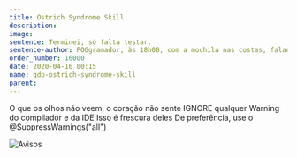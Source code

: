 ```yaml
---
title: Ostrich Syndrome Skill
description: 
image: 
sentence: Terminei, só falta testar.
sentence-author: POGgramador, às 18h00, com a mochila nas costas, falando pro chefe
order_number: 16000
date: 2020-04-16 00:15
name: gdp-ostrich-syndrome-skill
parent:
---
```

O que os olhos não veem, o coração não sente
IGNORE qualquer Warning do compilador e da IDE
Isso é frescura deles
De preferência, use o @SuppressWarnings("all")

![Avisos](assets/images/capitulos/warnings.png)
